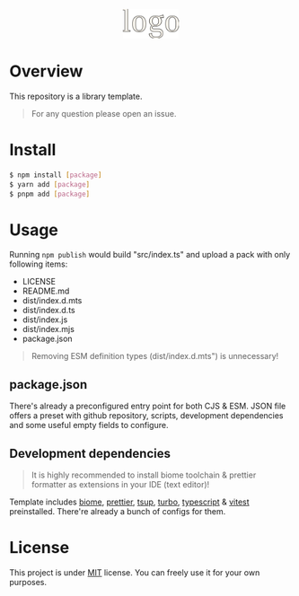 <p align="center">
  <img alt="[package]" src="public/[package].svg" width="100" />
</p>

# Overview

This repository is a library template.

> For any question please open an issue.

# Install

```bash
$ npm install [package]
$ yarn add [package]
$ pnpm add [package]
```

# Usage

Running `npm publish` would build "src/index.ts" and upload a pack with only following items:

- LICENSE
- README.md
- dist/index.d.mts
- dist/index.d.ts
- dist/index.js
- dist/index.mjs
- package.json

> Removing ESM definition types (dist/index.d.mts") is unnecessary!

## package.json

There's already a preconfigured entry point for both CJS & ESM. JSON file offers a preset with github repository, scripts, development dependencies and some useful empty fields to configure.

## Development dependencies

> It is highly recommended to install biome toolchain & prettier formatter as extensions in your IDE (text editor)!

Template includes [biome](https://biomejs.dev/), [prettier](https://prettier.io/), [tsup](https://tsup.egoist.dev/), [turbo](https://turbo.build/repo), [typescript](https://www.typescriptlang.org/) & [vitest](https://vitest.dev/) preinstalled. There're already a bunch of configs for them.

# License

This project is under [MIT](https://choosealicense.com/licenses/mit/) license. You can freely use it for your own purposes.
